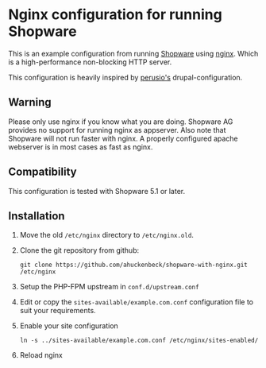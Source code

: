 # Nginx configuration for running Shopware

This is an example configuration from running [Shopware](https://github.com/shopware/shopware) using
[nginx](http://nginx.org). Which is a high-performance non-blocking HTTP server.

This configuration is heavily inspired by [perusio's](https://github.com/perusio/drupal-with-nginx/) drupal-configuration.

## Warning
Please only use nginx if you know what you are doing. Shopware AG provides no support for running nginx as appserver. 
Also note that Shopware will not run faster with nginx. A properly configured apache webserver is in most cases as fast as nginx.

## Compatibility
This configuration is tested with Shopware 5.1 or later.

## Installation

1. Move the old `/etc/nginx` directory to `/etc/nginx.old`.
2. Clone the git repository from github:

    ```
    git clone https://github.com/ahuckenbeck/shopware-with-nginx.git /etc/nginx
    ```
    
3. Setup the PHP-FPM upstream in `conf.d/upstream.conf`
4. Edit or copy the `sites-available/example.com.conf` configuration file to suit your requirements.
5. Enable your site configuration

    ```
    ln -s ../sites-available/example.com.conf /etc/nginx/sites-enabled/
    ```
    
6. Reload nginx
